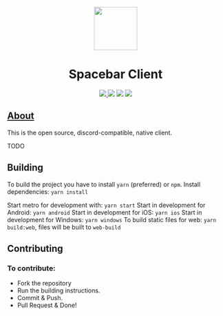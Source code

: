 <p align="center">
  <img width="100" src="https://avatars.githubusercontent.com/u/75180178?s=200&v=4" />
</p>
<h1 align="center">Spacebar Client</h1>
<p align="center">
   <a href="https://discord.gg/ZrnGQP6p3d">
    <img src="https://img.shields.io/discord/806142446094385153?color=7489d5&logo=discord&logoColor=ffffff" />
  </a>
  <img src="https://img.shields.io/static/v1?label=Status&message=Development&color=blue">
  <a title="Crowdin" target="_blank" href="https://translate.spacebar.chat/"><img src="https://badges.crowdin.net/fosscord/localized.svg"></a>
  <a href="https://opencollective.com/spacebar">
    <img src="https://opencollective.com/spacebar/tiers/badge.svg">
  </a>
</p>

## [About](https://docs.spacebar.chat/setup/clients/)

This is the open source, discord-compatible, native client.

TODO

## Building

To build the project you have to install `yarn` (preferred) or `npm`.
Install dependencies: `yarn install`

Start metro for development with: `yarn start`
Start in development for Android: `yarn android`
Start in development for iOS: `yarn ios`
Start in development for Windows: `yarn windows`
To build static files for web: `yarn build:web`, files will be built to `web-build`

## Contributing

### To contribute:

- Fork the repository
- Run the building instructions.
- Commit & Push.
- Pull Request & Done!
